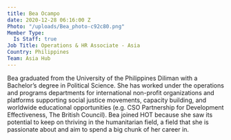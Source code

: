 ```yaml
---
title: Bea Ocampo
date: 2020-12-28 06:16:00 Z
Photo: "/uploads/Bea_photo-c92c80.png"
Member Type:
  Is Staff: true
Job Title: Operations & HR Associate - Asia
Country: Philippines
Team: Asia Hub
---
```


Bea graduated from the University of the Philippines Diliman with a Bachelor’s degree in Political Science. She has worked under the operations and programs departments for international non-profit organizations and platforms supporting social justice movements, capacity building, and worldwide educational opportunities (e.g. CSO Partnership for Development Effectiveness, The British Council). Bea joined HOT because she saw its potential to keep on thriving in the humanitarian field, a field that she is passionate about and aim to spend a big chunk of her career in.
